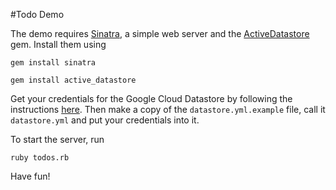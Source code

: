 #Todo Demo

The demo requires [Sinatra](http://www.sinatrarb.com/), a simple web server and the [ActiveDatastore](https://github.com/sudhirj/active_datastore) gem. Install them using

	gem install sinatra

	gem install active_datastore

Get your credentials for the Google Cloud Datastore by following the instructions [here](https://developers.google.com/datastore/docs/activate#google_cloud_datastore_from_other_platforms). Then make a copy of the `datastore.yml.example` file, call it `datastore.yml` and put your credentials into it.

To start the server, run

	ruby todos.rb

Have fun!
